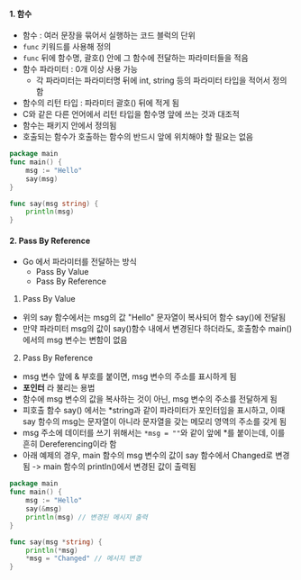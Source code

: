 #### 1. 함수
- 함수 : 여러 문장을 묶어서 실행하는 코드 블럭의 단위
- `func` 키워드를 사용해 정의
- `func` 뒤에 함수명, 괄호() 안에 그 함수에 전달하는 파라미터들을 적음
- 함수 파라미터 : 0개 이상 사용 가능
    - 각 파라미터는 파라미터명 뒤에 int, string 등의 파라미터 타입을 적어서 정의함
- 함수의 리턴 타입 : 파라미터 괄호() 뒤에 적게 됨
- C와 같은 다른 언어에서 리턴 타입을 함수명 앞에 쓰는 것과 대조적
- 함수는 패키지 안에서 정의됨
- 호출되는 함수가 호출하는 함수의 반드시 앞에 위치해야 할 필요는 없음

``` go
package main
func main() {
    msg := "Hello"
    say(msg)
}

func say(msg string) {
    println(msg)
}
```

#### 2. Pass By Reference
- Go 에서 파라미터를 전달하는 방식
    - Pass By Value
    - Pass By Reference
1. Pass By Value
- 위의 say 함수에서는 msg의 값 "Hello" 문자열이 복사되어 함수 say()에 전달됨
- 만약 파라미터 msg의 값이 say()함수 내에서 변경된다 하더라도, 호출함수 main()에서의 msg 변수는 변함이 없음

2. Pass By Reference
- msg 변수 앞에 & 부호를 붙이면, msg 변수의 주소를 표시하게 됨
- **포인터** 라 불리는 용법
- 함수에 msg 변수의 값을 복사하는 것이 아닌, msg 변수의 주소를 전달하게 됨
- 피호출 함수 say() 에서는 *string과 같이 파라미터가 포인터임을 표시하고, 이때 say 함수의 msg는 문자열이 아니라 문자열을 갖는 메모리 영역의 주소를 갖게 됨
- msg 주소에 데이터를 쓰기 위해서는 `*msg = ""`와 같이 앞에 *를 붙이는데, 이를 흔히 Dereferencing이라 함
- 아래 예제의 경우, main 함수의 msg 변수의 값이 say 함수에서 Changed로 변경됨
-> main 함수의 println()에서 변경된 값이 출력됨
``` go
package main
func main() {
    msg := "Hello"
    say(&msg)
    println(msg) // 변경된 메시지 출력
}

func say(msg *string) {
    println(*msg)
    *msg = "Changed" // 메시지 변경
}
```